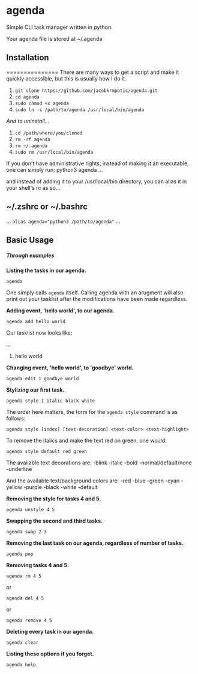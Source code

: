 # agenda
Simple CLI task manager written in python.

Your agenda file is stored at ~/.agenda

## Installation
===============
There are many ways to get a script and make it quickly accessible,
but this is usually how I do it. 

1. `git clone https://github.com/jacobkrmpotic/agenda.git`
2. `cd agenda`
3. `sudo chmod +x agenda`
4. `sudo ln -s /path/to/agenda /usr/local/bin/agenda`

*And to uninstall...*

1. `cd /path/where/you/cloned`
2. `rm -rf agenda`
3. `rm ~/.agenda`
4. `sudo rm /usr/local/bin/agenda`

If you don't have administrative rights, instead of
making it an executable, one can simply run:
python3 agenda ...

and instead of adding it to your /usr/local/bin 
directory, you can alias it in your shell's rc as so...



~/.zshrc or ~/.bashrc
---------------------
...
`alias agenda="python3 /path/to/agenda"`
...

Basic Usage
----------------
##### _Through examples_

**Listing the tasks in our agenda.**

`agenda`

One simply calls `agenda` itself. Calling agenda with an arugment will
also print out your tasklist after the modifications have been made
regardless.

**Adding event, 'hello world', to our agenda.**

`agenda add hello world`

Our tasklist now looks like:

...
1. hello world

**Changing event, 'hello world', to 'goodbye' world.**

`agenda edit 1 goodbye world`

**Stylizing our first task.**

`agenda style 1 italic black white`

The order here matters, the form for the `agenda style` command is as follows:

`agenda style [index] [text-decoration] <text-color> <text-highlight>`

To remove the italics and make the text red on green, one would:

`agenda style default red green`

The available text decorations are:
-blink
-italic
-bold
-normal/default/none
-underline

And the available text/background colors are:
-red
-blue
-green
-cyan
-yellow
-purple
-black
-white
-default

**Removing the style for tasks 4 and 5.**

`agenda unstyle 4 5`

**Swapping the second and third tasks.**

`agenda swap 2 3`

**Removing the last task on our agenda, regardless of number of tasks.**

`agenda pop`

**Removing tasks 4 and 5.**

`agenda rm 4 5`

or

`agenda del 4 5`

or

`agenda remove 4 5`

**Deleting every task in our agenda.**

`agenda clear`

**Listing these options if you forget.**

`agenda help`
